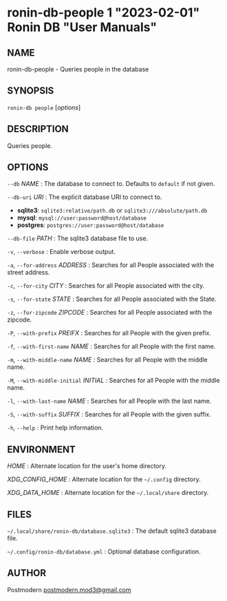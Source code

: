 # ronin-db-people 1 "2023-02-01" Ronin DB "User Manuals"

## NAME

ronin-db-people - Queries people in the database

## SYNOPSIS

`ronin-db people` [*options*]

## DESCRIPTION

Queries people.

## OPTIONS

`--db` *NAME*
: The database to connect to. Defaults to `default` if not given.

`--db-uri` *URI*
: The explicit database URI to connect to.

  * **sqlite3**: `sqlite3:relative/path.db` or `sqlite3:///absolute/path.db`
  * **mysql**: `mysql://user:password@host/database`
  * **postgres**: `postgres://user:password@host/database`

`--db-file` *PATH*
: The sqlite3 database file to use.

`-v`, `--verbose`
: Enable verbose output.

`-a`, `--for-address` *ADDRESS*
: Searches for all People associated with the street address.

`-c`, `--for-city` *CITY*
: Searches for all People associated with the city.

`-s`, `--for-state` *STATE*
: Searches for all People associated with the State.

`-z`, `--for-zipcode` *ZIPCODE*
: Searches for all People associated with the zipcode.

`-P`, `--with-prefix` *PREIFX*
: Searches for all People with the given prefix.

`-f`, `--with-first-name` *NAME*
: Searches for all People with the first name.

`-m`, `--with-middle-name` *NAME*
: Searches for all People with the middle name.

`-M`, `--with-middle-initial` *INITIAL*
: Searches for all People with the middle name.

`-l`, `--with-last-name` *NAME*
: Searches for all People with the last name.

`-S`, `--with-suffix` *SUFFIX*
: Searches for all People with the given suffix.

`-h`, `--help`
: Print help information.

## ENVIRONMENT

*HOME*
: Alternate location for the user's home directory.

*XDG_CONFIG_HOME*
: Alternate location for the `~/.config` directory.

*XDG_DATA_HOME*
: Alternate location for the `~/.local/share` directory.

## FILES

`~/.local/share/ronin-db/database.sqlite3`
: The default sqlite3 database file.

`~/.config/ronin-db/database.yml`
: Optional database configuration.

## AUTHOR

Postmodern <postmodern.mod3@gmail.com>

